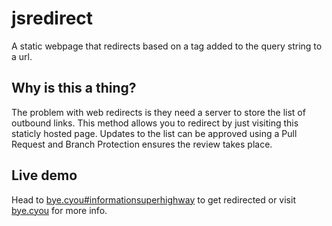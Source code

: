 # jsredirect

A static webpage that redirects based on a tag added to the query string to a url. 

## Why is this a thing?
The problem with web redirects is they need a server to store the list of outbound links. This method allows you to redirect by just visiting this staticly hosted page. Updates to the list can be approved using a Pull Request and Branch Protection ensures the review takes place.

## Live demo
Head to [bye.cyou#informationsuperhighway](https://bye.cyou#informationsuperhighway) to get redirected or visit [bye.cyou](https://bye.cyou) for more info.

